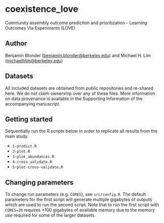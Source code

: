 # coexistence_love
Community assembly outcome prediction and prioritization - Learning Outcomes Via Experiments (LOVE)

## Author
Benjamin Blonder (benjamin.blonder@berkeley.edu) and Michael H. Lim (michaelhlim@berkeley.edu)

## Datasets
All included datasets are obtained from public repositories and re-shared here. We do not claim ownership over any of these files. More information on data provenance is available in the Supporting Information of the accompanying manuscript.

## Getting started
Sequentially run the R scripts below in order to replicate all results from the main study.
* `1-predict.R`
* `2-plot.R`
* `3-plot_abundances.R`
* `4-cross_validate.R`
* `5-plot-cross-validate.R`

## Changing parameters
To change run parameters (e.g. `CORES`), see `src/config.R`. The default parameters for the first script will generate multiple gigabytes of outputs which are used to run the second script. Note that to run the first script with `CORES=20` requires >100 gigabytes of available memory due to the memory use required for some of the larger datasets.